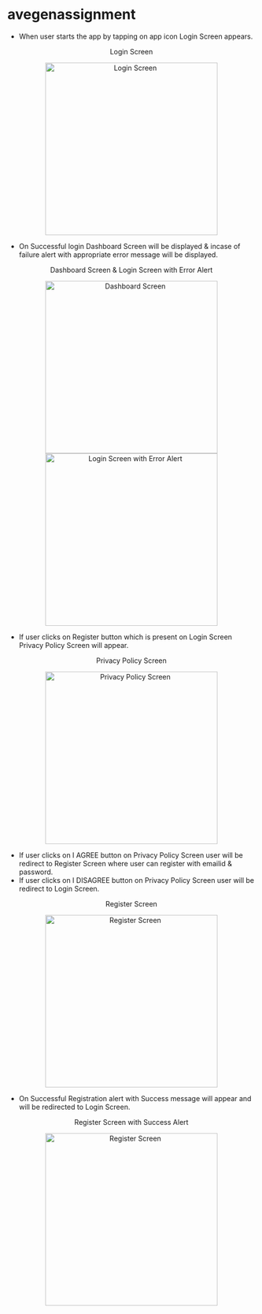 # avegenassignment

* When user starts the app by tapping on app icon Login Screen appears.

<p align="center">Login Screen</p>
<p align="center">
  <img src="https://github.com/impateljay/avegenassignment/blob/master/screenshots/Screenshot_20181214-123425.png?raw=true" width="350" title="Login Screen">
</p>

* On Successful login Dashboard Screen will be displayed & incase of failure alert with appropriate error message will be displayed.

<p align="center">Dashboard Screen & Login Screen with Error Alert</p>
<p align="center">
  <img src="https://github.com/impateljay/avegenassignment/blob/master/screenshots/Screenshot_20181214-123502.png?raw=true" width="350" title="Dashboard Screen">
  <img src="https://github.com/impateljay/avegenassignment/blob/master/screenshots/Screenshot_20181214-124036.png?raw=true" width="350" title="Login Screen with Error Alert">
</p>

* If user clicks on Register button which is present on Login Screen Privacy Policy Screen will appear.

<p align="center">Privacy Policy Screen</p>
<p align="center">
  <img src="https://github.com/impateljay/avegenassignment/blob/master/screenshots/Screenshot_20181214-123515.png?raw=true" width="350" title="Privacy Policy Screen">
</p>

* If user clicks on I AGREE button on Privacy Policy Screen user will be redirect to Register Screen where user can register with emailid & password.
* If user clicks on I DISAGREE button on Privacy Policy Screen user will be redirect to Login Screen.

<p align="center">Register Screen</p>
<p align="center">
  <img src="https://github.com/impateljay/avegenassignment/blob/master/screenshots/Screenshot_20181214-123529.png?raw=true" width="350" title="Register Screen">
</p>

* On Successful Registration alert with Success message will appear and will be redirected to Login Screen.
<p align="center">Register Screen with Success Alert</p>
<p align="center">
  <img src="https://github.com/impateljay/avegenassignment/blob/master/screenshots/Screenshot_20181214-123933.png?raw=true" width="350" title="Register Screen">
</p>
